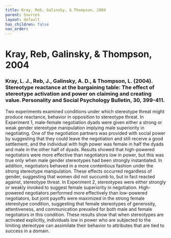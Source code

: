 ```yaml
---
title: Kray, Reb, Galinsky, & Thompson, 2004
parent: Sources
layout: default
has_children: false
nav_order: 
---
```


# Kray, Reb, Galinsky, & Thompson, 2004

### Kray, L. J., Reb, J., Galinsky, A. D., & Thompson, L. (2004). Stereotype reactance at the bargaining table: The effect of stereotype activation and power on claiming and creating value. Personality and Social Psychology Bulletin, 30, 399-411.

Two experiments examined conditions under which stereotype threat might produce reactance, behavior in opposition to stereotype threat. In Experiment 1, male-female negotiation dyads were given either a strong or weak gender stereotype manipulation implying male superiority in negotiating. One of the negotiation partners was provided with social power by suggesting that they could leave the negotiation and still receive a good settlement, and the individual with high power was female in half the dyads and male in the other half of dyads. Results showed that high-powered negotiators were more effective than negotiators low in power, but this was true only when male gender stereotypes had been strongly instantiated. In addition, negotiators behaved in a more contentious fashion under the strong stereotype manipulation. These effects occurred regardless of gender, suggesting that women did not succumb to, but in fact reacted against, stereotype threat. In Experiment 2, stereotypes were either strongly or weakly invoked to suggest female superiority in negotiation. High-powered negotiators performed more effectively than low-powered negotiators, but joint payoffs were maximized in the strong female stereotype condition, suggesting that female stereotypes of generosity, attentiveness, and communication prevailed for both male and female negotiators in this condition. These results show that when stereotypes are activated explicitly, individuals low in power who are subjected to the limiting stereotype can assimilate their behavior to attributes that are tied to success in a domain.

